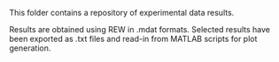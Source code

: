 This folder contains a repository of experimental data results.

Results are obtained using REW in .mdat formats. Selected results have been exported as .txt files and read-in from MATLAB scripts for plot generation.
